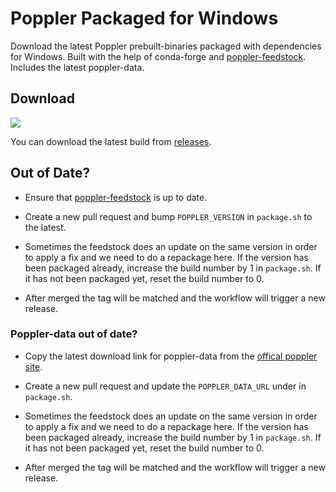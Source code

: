 # Poppler Packaged for Windows

Download the latest Poppler prebuilt-binaries packaged with dependencies for Windows. Built with the help of conda-forge and [poppler-feedstock](https://github.com/conda-forge/poppler-feedstock). Includes the latest poppler-data.

## Download
![](https://github.com/oschwartz10612/poppler-windows/workflows/Package%20For%20Windows/badge.svg)

You can download the latest build from [releases](https://github.com/oschwartz10612/poppler-windows/releases/latest).

## Out of Date?

- Ensure that [poppler-feedstock](https://github.com/conda-forge/poppler-feedstock) is up to date. 

- Create a new pull request and bump `POPPLER_VERSION` in `package.sh` to the latest.  

- Sometimes the feedstock does an update on the same version in order to apply a fix and we need to do a repackage here. If the version has been packaged already, increase the build number by 1 in `package.sh`. If it has not been packaged yet, reset the build number to 0.

- After merged the tag will be matched and the workflow will trigger a new release.

### Poppler-data out of date?

- Copy the latest download link for poppler-data from the [offical poppler site](https://poppler.freedesktop.org/).

- Create a new pull request and update the `POPPLER_DATA_URL` under in `package.sh`. 

- Sometimes the feedstock does an update on the same version in order to apply a fix and we need to do a repackage here. If the version has been packaged already, increase the build number by 1 in `package.sh`. If it has not been packaged yet, reset the build number to 0.

- After merged the tag will be matched and the workflow will trigger a new release.
